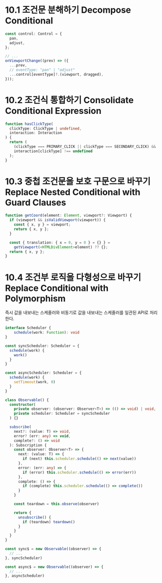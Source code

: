 # 10.1 조건문 분해하기 Decompose Conditional

```ts
const control: Control = {
  pan,
  adjust,
};

// ...
onViewportChange((prev) => ({
  ...prev,
  // eventType: "pan" | "adjust"
  ...control[eventType]?.(viewport, dragged),
}));
```

# 10.2 조건식 통합하기 Consolidate Conditional Expression

```ts
function hasClickType(
  clickType: ClickType | undefined,
  interaction: Interaction
) {
  return (
    (clickType === PRIMARY_CLICK || clickType === SECONDARY_CLICK) &&
    interaction[clickType] !== undefined
  );
}
```

# 10.3 중첩 조건문을 보호 구문으로 바꾸기 Replace Nested Conditional with Guard Clauses

```ts
function getCoord(element: Element, viewport?: Viewport) {
  if (viewport && isValidViewport(viewport)) {
    const { x, y } = viewport;
    return { x, y };
  }

  const { translation: { x = 0, y = 0 } = {} } =
    getViewport(<HTMLDivElement>element) ?? {};
  return { x, y };
}
```

# 10.4 조건부 로직을 다형성으로 바꾸기 Replace Conditional with Polymorphism

즉시 값을 내보내는 스케줄러와 비동기로 값을 내보내는 스케줄러를 일관된 API로 처리한다.

```ts
interface Scheduler {
	schedule(work: Function): void
}

const syncScheduler: Scheduler = {
  schedule(work) {
    work()
  }
}

const asyncScheduler: Scheduler = {
  schedule(work) {
    setTimeout(work, 0)
  }
}

class Observable() {
  constructor(
    private observer: (observer: Observer<T>) => (() => void) | void,
    private scheduler: Scheduler = syncScheduler
  ) {}

  subscribe(
    next?: (value: T) => void,
    error? (err: any) => void,
    complete?: () => void
  ): Subscription {
    const observer: Observer<T> => {
      next: (value: T) => {
        if (next) this.scheduler.schedule(() => next(value))
      },
      error: (err: any) => {
        if (error) this.scheduler.schedule(() => error(err))
      },
      complete: () => {
        if (complete) this.scheduler.schedule(() => complete())
      }
    }

    const teardown = this.observe(observer)

    return {
      unsubscribe() {
        if (teardown) teardown()
      }
    }
  }
}

const sync$ = new Observable((observer) => {
  // ...
}, syncScheduler)

const async$ = new Observable((observer) => {
  // ...
}, asyncScheduler)
```
